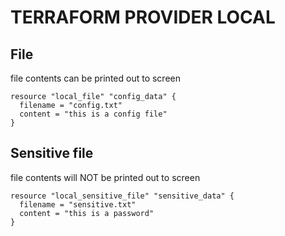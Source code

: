 # TERRAFORM PROVIDER LOCAL

## File
file contents can be printed out to screen

```hcl
resource "local_file" "config_data" {
  filename = "config.txt"
  content = "this is a config file"
}
```

## Sensitive file
file contents will NOT be printed out to screen

```hcl
resource "local_sensitive_file" "sensitive_data" {
  filename = "sensitive.txt"
  content = "this is a password"
}
```